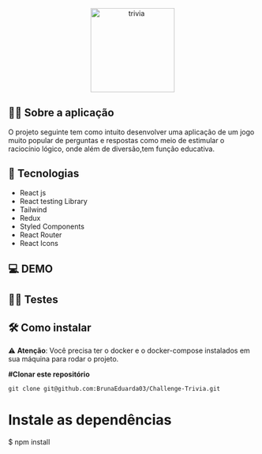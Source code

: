<div align='center'>
  <img alt="trivia" src="https://user-images.githubusercontent.com/73250271/221940470-7c331707-73d0-4bd4-bc95-a7e861758123.png" width="170px" align="center" />
</div>

## :man_technologist: Sobre a aplicação

  O projeto seguinte tem como intuito desenvolver uma aplicação de um jogo muito popular de perguntas e respostas como meio de estimular o raciocínio lógico, onde além de diversão,tem função educativa.
  



## 🚀 Tecnologias 
- React js
- React testing Library
- Tailwind
- Redux
- Styled Components
- React Router
- React Icons



## 💻 DEMO


## 🕵🏿 Testes


## 🛠️ Como instalar

⚠️ **Atenção**: Você precisa ter o docker e o docker-compose instalados em sua máquina para rodar o projeto.

**#Clonar este repositório**

```
git clone git@github.com:BrunaEduarda03/Challenge-Trivia.git
```

# Instale as dependências
$ npm install
